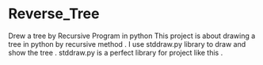 # Reverse_Tree
Drew a tree by Recursive Program in python
This project is about drawing a tree in python by recursive method .
I use stddraw.py library to draw and show the tree . 
stddraw.py is a perfect library for project like this .
